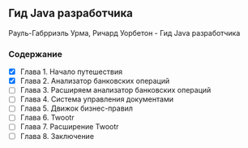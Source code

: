 ## Гид Java разработчика

Рауль-Габрриэль Урма, Ричард Уорбетон - Гид Java разработчика

### Содержание

- [x] Глава 1. Начало путешествия
- [x] Глава 2. Анализатор банковских операций
- [ ] Глава 3. Расширяем анализатор банковских операций
- [ ] Глава 4. Система управления документами
- [ ] Глава 5. Движок бизнес-правил
- [ ] Глава 6. Twootr
- [ ] Глава 7. Расширение Twootr
- [ ] Глава 8. Заключение